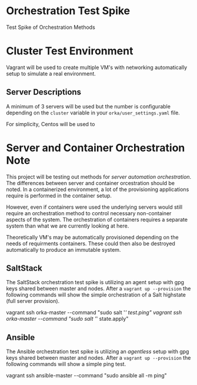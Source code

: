 # Orchestration Test Spike
Test Spike of Orchestration Methods

# Cluster Test Environment
Vagrant will be used to create multiple VM's with networking automatically setup
to simulate a real environment.

## Server Descriptions
A minimum of 3 servers will be used but the number is configurable depending on the
`cluster` variable in your `orka/user_settings.yaml` file.

For simplicity, Centos will be used to

# Server and Container Orchestration Note

This project will be testing out methods for *server automation orchestration*.
The differences between server and container orcestration should be noted.  In a
containerized environment, a lot of the provisioning applications require is performed
in the container setup.

However, even if containers were used the underlying servers would still require
an orchestration method to control necessary non-container aspects of the system.
The orchestration of containers requires a separate system than what we are currently
looking at here.

Theoretically VM's may be automatically provisioned depending on the needs of requirments
containers.  These could then also be destroyed automatically to produce an immutable
system.

## SaltStack

The SaltStack orchestration test spike is utilizing an agent setup with gpg keys
shared between master and nodes.  After a `vagrant up --provision` the following
commands will show the simple orchestration of a Salt highstate (full server provision).

  vagrant ssh orka-master --command "sudo salt '*' test.ping"
  vagrant ssh orka-master --command "sudo salt '*' state.apply"

## Ansible

The Ansible orchestration test spike is utilizing an *agentless* setup with gpg
keys shared between master and nodes.  After a `vagrant up --provision` the following
commands will show a simple ping test.

  vagrant ssh ansible-master --command "sudo ansible all -m ping"
